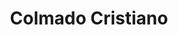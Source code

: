 ---
title: "Colmado Cristiano"
url: /san-cristobal/colmado-cristiano-calle-principal-la-toma/
shop: quiosco
---